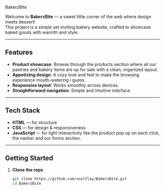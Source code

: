 BakerzBite 

Welcome to **BakerzBite** — a sweet little corner of the web where design meets dessert!  
This project is a simple yet inviting bakery website, crafted to showcase baked goods with warmth and style.

---

## Features

- **Product showcase**: Browse through the products section where all our pastries and bakery items are up for sale with a clean, organized layout.  
- **Appetizing design**: A cozy look and feel to make the browsing experience mouth-watering i guess.  
- **Responsive layout**: Works smoothly across devices.  
- **Straightforward navigation**: Simple and intuitive interface.

---

## Tech Stack

- **HTML** — for structure  
- **CSS** — for design & responsiveness  
- **JavaScript** — for light interactivity like the product pop up on each click, the navbar and our forms section.

---

## Getting Started

1. **Clone the repo**
   ```bash
   git clone https://github.com/soulflay/BakerzBite.git
   cd BakerzBite
